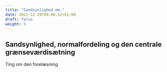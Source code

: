 ```yaml
---
title: "Sandsynlighed mm."
date: 2021-12-20T08:08:52+01:00
draft: false
weight: 5
---
```


## Sandsynlighed, normalfordeling og den centrale grænseværdisætning


Ting om den forelæsning